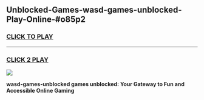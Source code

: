
## Unblocked-Games-wasd-games-unblocked-Play-Online-#o85p2
<h3>
<a href="https://premium.freeplayer.one?title=wasd-games-unblocked&ref=27F">CLICK TO PLAY</a></h3>
<hr>

<h3>
<a href="https://premium.freeplayer.one?title=wasd-games-unblocked&ref=27F">CLICK 2 PLAY</a>
  
</h3>

<a href="https://premium.freeplayer.one?title=wasd-games-unblocked&ref=27F"><img src="https://clearcache.store/games.png"></a>


**wasd-games-unblocked games unblocked: Your Gateway to Fun and Accessible Online Gaming**
